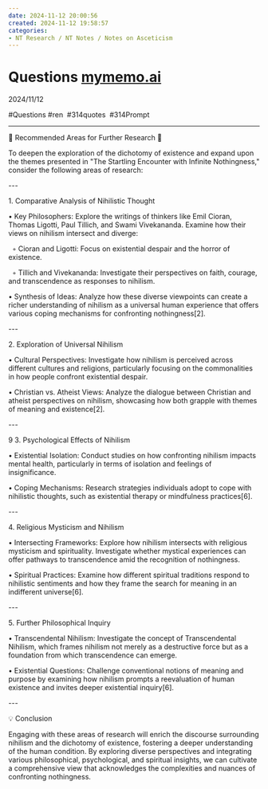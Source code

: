 ```yaml
---
date: 2024-11-12 20:00:56
created: 2024-11-12 19:58:57
categories:
- NT Research / NT Notes / Notes on Asceticism
---
```


# Questions [mymemo.ai](https://mymemo.ai "https://mymemo.ai")

2024/11/12

#Questions #ren  #314quotes  #314Prompt

* * *

🌟 Recommended Areas for Further Research 🌟

  

To deepen the exploration of the dichotomy of existence and expand upon the themes presented in "The Startling Encounter with Infinite Nothingness," consider the following areas of research:

  

\---

  

1\. Comparative Analysis of Nihilistic Thought

• Key Philosophers: Explore the writings of thinkers like Emil Cioran, Thomas Ligotti, Paul Tillich, and Swami Vivekananda. Examine how their views on nihilism intersect and diverge:

  ◦ Cioran and Ligotti: Focus on existential despair and the horror of existence.

  ◦ Tillich and Vivekananda: Investigate their perspectives on faith, courage, and transcendence as responses to nihilism.

• Synthesis of Ideas: Analyze how these diverse viewpoints can create a richer understanding of nihilism as a universal human experience that offers various coping mechanisms for confronting nothingness\[2\].

  

\---

  

2\. Exploration of Universal Nihilism

• Cultural Perspectives: Investigate how nihilism is perceived across different cultures and religions, particularly focusing on the commonalities in how people confront existential despair.

• Christian vs. Atheist Views: Analyze the dialogue between Christian and atheist perspectives on nihilism, showcasing how both grapple with themes of meaning and existence\[2\].

  

\---

  

9 3. Psychological Effects of Nihilism

• Existential Isolation: Conduct studies on how confronting nihilism impacts mental health, particularly in terms of isolation and feelings of insignificance.  

• Coping Mechanisms: Research strategies individuals adopt to cope with nihilistic thoughts, such as existential therapy or mindfulness practices\[6\].

  

\---

  

4\. Religious Mysticism and Nihilism

• Intersecting Frameworks: Explore how nihilism intersects with religious mysticism and spirituality. Investigate whether mystical experiences can offer pathways to transcendence amid the recognition of nothingness.

• Spiritual Practices: Examine how different spiritual traditions respond to nihilistic sentiments and how they frame the search for meaning in an indifferent universe\[6\].

  

\---

  

5\. Further Philosophical Inquiry

• Transcendental Nihilism: Investigate the concept of Transcendental Nihilism, which frames nihilism not merely as a destructive force but as a foundation from which transcendence can emerge.  

• Existential Questions: Challenge conventional notions of meaning and purpose by examining how nihilism prompts a reevaluation of human existence and invites deeper existential inquiry\[6\].

  

\---

  

💡 Conclusion

Engaging with these areas of research will enrich the discourse surrounding nihilism and the dichotomy of existence, fostering a deeper understanding of the human condition. By exploring diverse perspectives and integrating various philosophical, psychological, and spiritual insights, we can cultivate a comprehensive view that acknowledges the complexities and nuances of confronting nothingness.